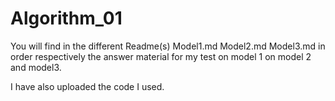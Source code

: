 # Algorithm_01

You will find in the different Readme(s) Model1.md Model2.md Model3.md in order respectively the answer material for my test on model 1 on model 2 and model3.

I have also uploaded the code I used.
